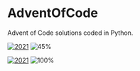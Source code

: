 # AdventOfCode
Advent of Code solutions coded in Python.



[![2021](https://img.shields.io/badge/2021-11_/_24-red?style=for-the-badge)](https://github.com/Carlosma7/AdventOfCode/tree/main/2021/Days) ![45%](https://progress-bar.dev/45)

[![2021](https://img.shields.io/badge/2022-5_/_5-blue?style=for-the-badge)](https://github.com/Carlosma7/AdventOfCode/tree/main/2021/Days) ![100%](https://progress-bar.dev/100)
